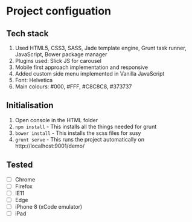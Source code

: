 Project configuation
=======

## Tech stack

1. Used HTML5, CSS3, SASS, Jade template engine, Grunt task runner, JavaScript, Bower package manager
2. Plugins used: Slick JS for carousel
3. Mobile first approach implementation and responsive
4. Added custom side menu implemented in Vanilla JavaScript
5. Font: Helvetica
6. Main colours: #000, #FFF, #C8C8C8, #373737


## Initialisation

1. Open console in the HTML folder
2. ``` npm install ``` - This installs all the things needed for grunt
3. ``` bower install ``` - This installs the scss files for susy
4. ``` grunt serve ``` - This runs the project automatically on http://localhost:9001/demo/


## Tested
- [ ] Chrome
- [ ] Firefox
- [ ] IE11
- [ ] Edge
- [ ] iPhone 8 (xCode emulator)
- [ ] iPad
